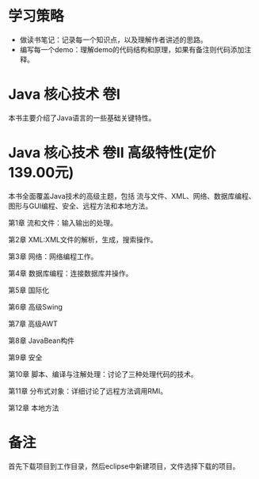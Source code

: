 # 学习策略
* 做读书笔记：记录每一个知识点，以及理解作者讲述的思路。
* 编写每一个demo：理解demo的代码结构和原理，如果有备注则代码添加注释。

# Java 核心技术 卷I
本书主要介绍了Java语言的一些基础关键特性。

# Java 核心技术 卷II 高级特性(定价139.00元)
本书全面覆盖Java技术的高级主题，包括 流与文件、XML、网络、数据库编程、图形与GUI编程、安全、远程方法和本地方法。

第1章 流和文件：输入输出的处理。

第2章 XML:XML文件的解析，生成，搜索操作。

第3章 网络：网络编程工作。

第4章 数据库编程：连接数据库并操作。

第5章 国际化

第6章 高级Swing

第7章 高级AWT

第8章 JavaBean构件

第9章 安全

第10章 脚本、编译与注解处理：讨论了三种处理代码的技术。

第11章 分布式对象：详细讨论了远程方法调用RMI。

第12章 本地方法

# 备注
首先下载项目到工作目录，然后eclipse中新建项目，文件选择下载的项目。